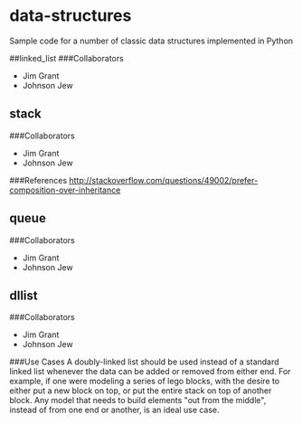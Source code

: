 # data-structures
Sample code for a number of classic data structures implemented in Python

##linked_list
###Collaborators
- Jim Grant
- Johnson Jew


## stack
###Collaborators
- Jim Grant
- Johnson Jew

###References
http://stackoverflow.com/questions/49002/prefer-composition-over-inheritance


## queue
###Collaborators
- Jim Grant
- Johnson Jew


## dllist
###Collaborators
- Jim Grant
- Johnson Jew

###Use Cases
A doubly-linked list should be used instead of a standard linked list whenever
the data can be added or removed from either end. For example, if one were
modeling a series of lego blocks, with the desire to either put a new block on 
top, or put the entire stack on top of another block. Any model that needs to 
build elements "out from the middle", instead of from one end or another, is
an ideal use case.
